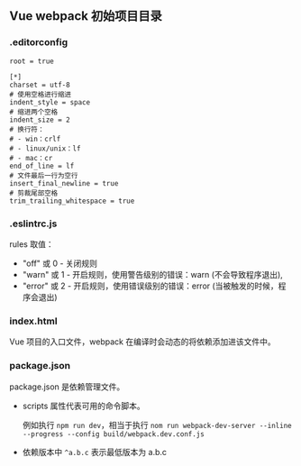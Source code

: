 ## Vue webpack 初始项目目录

### .editorconfig

```shell
root = true

[*]
charset = utf-8
# 使用空格进行缩进
indent_style = space
# 缩进两个空格
indent_size = 2
# 换行符：
# - win：crlf
# - linux/unix：lf
# - mac：cr
end_of_line = lf
# 文件最后一行为空行
insert_final_newline = true
# 剪裁尾部空格
trim_trailing_whitespace = true
```

### .eslintrc.js

rules 取值：


- "off" 或 0 - 关闭规则
- "warn" 或 1 - 开启规则，使用警告级别的错误：warn (不会导致程序退出),
- "error" 或 2 - 开启规则，使用错误级别的错误：error (当被触发的时候，程序会退出)

### index.html

Vue 项目的入口文件，webpack 在编译时会动态的将依赖添加进该文件中。

### package.json

package.json 是依赖管理文件。

- scripts 属性代表可用的命令脚本。

  例如执行 `npm run dev`，相当于执行 `nom run webpack-dev-server --inline --progress --config build/webpack.dev.conf.js`

- 依赖版本中 `^a.b.c` 表示最低版本为 a.b.c

 